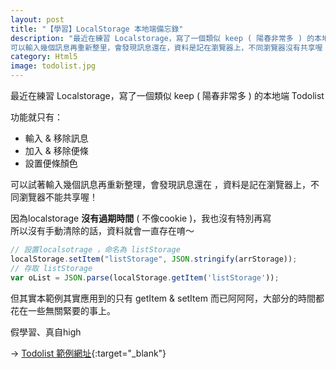 ```yaml
---
layout: post
title: "【學習】LocalStorage 本地端備忘錄"
description: "最近在練習 Localstorage，寫了一個類似 keep ( 陽春非常多 ) 的本地端 Todolist
可以輸入幾個訊息再重新整里，會發現訊息還在，資料是記在瀏覽器上，不同瀏覽器沒有共享喔！"
category: Html5
image: todolist.jpg
---
```


最近在練習 Localstorage，寫了一個類似 keep ( 陽春非常多 ) 的本地端 Todolist  

功能就只有：

* 輸入 & 移除訊息
* 加入 & 移除便條
*  設置便條顏色


可以試著輸入幾個訊息再重新整理，會發現訊息還在  ，資料是記在瀏覽器上，不同瀏覽器不能共享喔！  

因為localstorage **沒有過期時間** ( 不像cookie )，我也沒有特別再寫  
所以沒有手動清除的話，資料就會一直存在唷～


``` javascript
// 設置localsotrage ，命名為 listStorage
localStorage.setItem("listStorage", JSON.stringify(arrStorage));
// 存取 listStorage
var oList = JSON.parse(localStorage.getItem('listStorage'));
```

但其實本範例其實應用到的只有 getItem & setItem 而已阿阿阿，大部分的時間都花在一些無關緊要的事上。

假學習、真自high

→ [Todolist 範例網址](http://output.jsbin.com/fofidep/1){:target="_blank"}  
